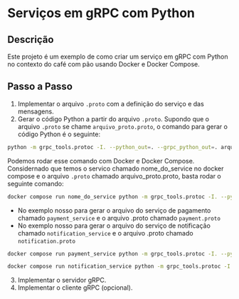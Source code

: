 # Serviços em gRPC com Python

## Descrição

Este projeto é um exemplo de como criar um serviço em gRPC com Python no contexto do café com pão usando Docker e Docker Compose.

## Passo a Passo

1. Implementar o arquivo `.proto` com a definição do serviço e das mensagens.
2. Gerar o código Python a partir do arquivo `.proto`.
Supondo que o arquivo `.proto` se chame `arquivo_proto.proto`, o comando para gerar o código Python é o seguinte:
```bash
python -m grpc_tools.protoc -I. --python_out=. --grpc_python_out=. arquivo_proto.proto
```
Podemos rodar esse comando com Docker e Docker Compose. Considernado que temos o servico chamado nome_do_service no docker compose e o arquivo `.proto` chamado arquivo_proto.proto, basta rodar o seguinte comando:

```bash
docker compose run nome_do_service python -m grpc_tools.protoc -I. --python_out=. --grpc_python_out=. arquivo_proto.proto
```

- No exemplo nosso para gerar o arquivo do serviço de pagamento chamado `payment_service` e o arquivo .proto chamado `payment.proto`
- No exemplo nosso para gerar o arquivo do serviço de notificação chamado `notification_service` e o arquivo .proto chamado `notification.proto`

```bash
docker compose run payment_service python -m grpc_tools.protoc -I. --python_out=. --grpc_python_out=. payment.proto
``` 

```bash
docker compose run notification_service python -m grpc_tools.protoc -I. --python_out=. --grpc_python_out=. notification.proto
```

3. Implementar o servidor gRPC.
4. Implementar o cliente gRPC (opcional).